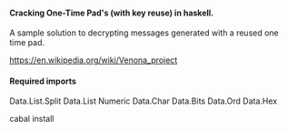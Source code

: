 #### Cracking One-Time Pad's (with key reuse) in haskell.

A sample solution to decrypting messages generated with a reused one time pad. 

https://en.wikipedia.org/wiki/Venona_project

#### Required imports

Data.List.Split
Data.List
Numeric
Data.Char
Data.Bits
Data.Ord
Data.Hex

cabal install <package>
